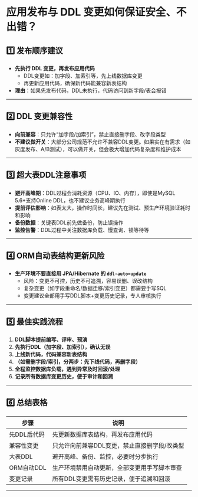 # 应用发布与 DDL 变更如何保证安全、不出错？

## 1️⃣ 发布顺序建议

- **先执行 DDL 变更，再发布应用代码**
    - DDL变更如：加字段、加索引等，先上线数据库变更
    - 再更新应用代码，确保新代码能兼容新表结构
- **理由**：如果先发布代码，DDL未执行，代码访问到新字段/表会报错

---

## 2️⃣ DDL 变更兼容性

- **向前兼容**：只允许“加字段/加索引”，禁止直接删字段、改字段类型
- **不建议做开关**：大部分公司规范不允许不兼容DDL变更。如果实在有需求（如灰度发布、A/B测试），可以做开关，但会极大增加代码复杂度和维护成本

---

## 3️⃣ 超大表DDL注意事项

- **避开高峰期**：DDL过程会消耗资源（CPU、IO、内存），即使是MySQL 5.6+支持Online DDL，也不建议业务高峰期执行
- **提前评估影响**：如表太大，操作时间长，建议先在测试、预生产环境验证耗时和影响
- **备份数据**：关键表DDL前先做备份，防止误操作
- **监控告警**：DDL过程中关注数据库负载、慢查询、锁等待等

---

## 4️⃣ ORM自动表结构更新风险

- **生产环境不要直接用 JPA/Hibernate 的 `ddl-auto=update`**
    - 风险：变更不可控，历史不可追溯，容易误删、误改结构
    - 复杂变更（如字段重命名/数据迁移/索引变更）都需要手写SQL
    - 变更建议全部用手写DDL脚本+变更历史记录，专人审核执行

---

## 5️⃣ 最佳实践流程

1. **DDL脚本提前编写、评审、预演**
2. **先执行DDL（加字段、加索引），确认无误**
3. **上线新代码，代码兼容新表结构**
4. **（如需删字段/索引，分两步：先下线代码，再删字段）**
5. **全程监控数据库负载，遇到异常及时回滚/处理**
6. **记录所有数据库变更历史，便于审计和回溯**

---

## 6️⃣ 总结表格

| 步骤        | 说明                                         |
| ----------- | -------------------------------------------- |
| 先DDL后代码 | 先更新数据库表结构，再发布应用代码           |
| 兼容性变更  | 只允许向前兼容DDL变更，禁止直接删字段/改类型 |
| 大表DDL     | 避开高峰、备份、监控，必要时分步执行         |
| ORM自动DDL  | 生产环境禁用自动更新，全部变更用手写脚本审查 |
| 变更记录    | 所有DDL变更需有历史记录，便于追溯和回滚      |

---